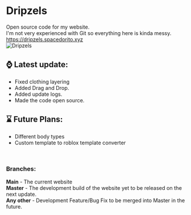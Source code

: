 # Dripzels
Open source code for my website. <br>
I'm not very experienced with Git so everything here is kinda messy. 
https://dripzels.spacedorito.xyz
<br>
![Dripzels](https://github.com/SpaceDoritos/Dripzels/blob/main/images/Logo.png)

## ⌚ Latest update:
- Fixed clothing layering
- Added Drag and Drop.
- Added update logs.
- Made the code open source.


## ⌛ Future Plans:
- Different body types
- Custom template to roblox template converter
<br>

### Branches: <br>
**Main** - The current website <br>
**Master** - The development build of the website yet to be released on the next update. <br>
**Any other** - Development Feature/Bug Fix to be merged into Master in the future. <br>
